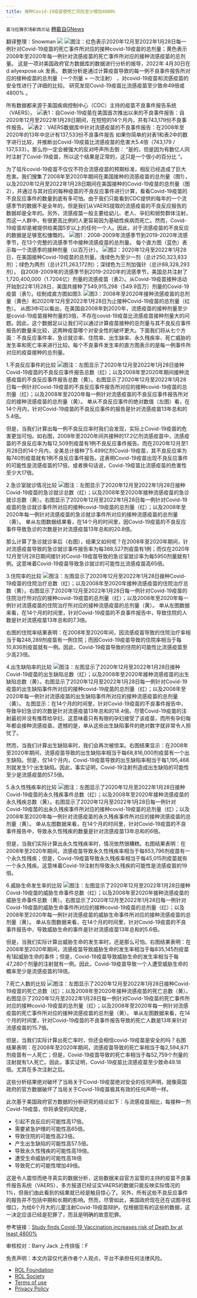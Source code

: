 ```yaml
---
title: 接种Covid-19疫苗使死亡风险至少增加4800%
---
```

`喜马拉雅农场新西兰站` [轉載自GNews](https://gnews.org/zh-hans/2460344/)

翻译整理：Snowman
 ![](https://assets.gnews.org/wp-content/uploads/2022/04/G新闻-3.jpg) ![](https://assets.gnews.org/wp-content/uploads/2022/05/图片-1-1.png)图注：红色表示2020年12月至2022年1月28日每一例针对Covid-19疫苗的死亡事件所对应的接种covid-19疫苗的总剂量；黄色表示2008年至2020年每一例针对流感疫苗的死亡事件所对应的接种流感疫苗的总剂量。 
这是一项对美国政府官方数据库的数据进行分析的报导，2022年 4月30日在d ailyexpose.uk 发表。 数据分析是通过计算疫苗导致的每一例不良事件报告所对应的接种疫苗的总剂量（一个剂量 = 一次注射） ，对covid-19疫苗和流感疫苗的安全性进行了详细的比较。 研究发现Covid-19疫苗比流感疫苗至少致命49倍或4800% 。
 
所有数据都来源于美国疾病控制中心（CDC）主持的疫苗不良事件报告系统（VAERS）。
 ![](https://assets.gnews.org/wp-content/uploads/2022/05/图片-2-1.png)表1：自Covid-19疫苗在美国首次推出以来的不良事件报告：自2020年12月至2022年1月28日期间，在短短的14个月内，共有743,179份不良事件报告。 ![](https://assets.gnews.org/wp-content/uploads/2022/05/图片-3.png)表2：VAERS数据库中针对流感疫苗的不良事件报告：在2008年至2020年的13年中总计有137,533份不良事件报告 
如果你简单的对表1和表2中的数字进行比较，并推断出Covid-19疫苗比流感疫苗的危害大5.4倍（743,179 / 137,533）。那么你一定会被强大的反对呼声所击倒： “是的，但是因为有数亿人同时注射了Covid-19疫苗，所以这个结果是正常的，这只是一个很小的百分比 “。
 
为了驳斥covid-19疫苗不仅仅不符合流感疫苗的预期标准，相反已经造成了巨大危害。我们搜集了2008年至2020年期间在美国接种的流感疫苗的总剂量（图1），以及2020年12月至2022年1月28日期间在美国接种的Covid-19疫苗的总剂量（图2），并通过与其对应的每种疫苗的不良反应事件进行计算，看看Covid-19疫苗的不良反应事件的数量到底有多可怕。由于我们只能看到CDC提供的每年的一个流感季节的数据不是全年的，但是我们从VAERS提取的流感疫苗的不良反应报告的数据却是全年的。另外，流感疫苗一般主要给幼儿、老人、孕妇和弱势群体注射，而这一人群中，有很更高比例的人更容易因为基础性疾病而死亡。然而，Covid-19疫苗却是被提供给美国5岁以上的任何一个人。因此，对于流感疫苗的不良反应的数据是足够宽松慷慨的。
 ![](https://assets.gnews.org/wp-content/uploads/2022/05/图片-4-1.png)图1：2008-2009年流感季节到2019-2020年流感季节，在13个完整的流感季节中接种流感疫苗的总剂量。 每个直方图（蓝色）表示每一个流感季的接种剂量（以百万计）。 ![](https://assets.gnews.org/wp-content/uploads/2022/05/图片-5-1.png)图2：2020年12月至2022年1月28日，在美国接种Covid-19疫苗的总剂量。浅绿色为至少一剂（总计250,323,833剂）；绿色为两剂（总计211,263,172剂）；深绿色为三剂加强针（总计88,328,293剂）。 
自2008-2009年的流感季节到2019-2020年的流感季节，美国总共注射了1,720,400,000（1.7204亿）剂量的流感疫苗（表2）。从Covid-19疫苗接种活动开始到22年1月28日，美国共接种了549,915,298（549.9百万）剂量的Covid-19疫苗（表1）。绘制成直方图如图3.
 ![](https://assets.gnews.org/wp-content/uploads/2022/05/图片-6.png)图3：2008年至2020年接种流感疫苗的总剂量（黄色）和2020年12月至2022年1月28日为止接种Covid-19疫苗的总剂量（红色）。 
从图3中可以看出，在美国自2008年到2020年，流感疫苗的接种剂量至少是covid-19疫苗接种剂量的3倍，不存在covid-19疫苗比流感疫苗接种剂量大的问题。因此，这个数据足以让我们可以通过计算疫苗接种的总剂量与其不良反应事件报告的数量来比较，这两种疫苗哪个对安全性的破坏更大。下面我们将从七个方面：不良反应事件率、急诊就诊率、住院率、出生缺率、永久残疾率、死亡威胁的发生率和死亡率来进行比较。每个不良事件发生率的直方图表示的是每一例事件所对应的疫苗接种的总剂量。
 
1.不良反应事件的比较
 ![](https://assets.gnews.org/wp-content/uploads/2022/05/截屏2022-05-03-19.16.21.png)图注：左图显示了2020年12月至2022年1月28日接种Covid-19疫苗的不良反应事件报告总数（红）；以及2008年至2020年期间接种流感疫苗的不良反应事件报告总数（黄）。右图显示了2020年12月至2022年1月28日每一例针对Covid-19疫苗的不良反应事件报告所对应的接种covid-19疫苗的总剂量（红）；以及2008年至2020年每一例针对流感疫苗的不良反应事件报告所对应的接种流感疫苗的总剂量（黄）。 
单从不良反应事件的绝对数值（左图）看，在14个月内，针对Covid-19疫苗的不良反应事件的报告是针对流感疫苗13年总和的5.4倍。
 
但是，当我们计算出每一例不良反应率时我们会发现，实际上Covid-19疫苗的危害更加可怕。如右图，2008年至2020年间共接种的17.2亿剂流感疫苗中，流感疫苗的不良反应率为每12,509剂疫苗有1例不良反应事件报告。而在2020年12月至1月28日的14个月内，全美总计接种了5.499亿剂Covid-19疫苗，其不良反应率为每740剂疫苗就有1例不良反应事件报告。这表明Covid-19疫苗出现不良反应事件的可能性是流感疫苗的17倍，或者换句话说，Covid-19疫苗比流感疫苗的危害性至少大17倍。
 
2.急诊室就诊情况比较
 ![](https://assets.gnews.org/wp-content/uploads/2022/05/截屏2022-05-03-19.17.39.png)图注：左图显示了2020年12月至2022年1月28日接种Covid-19疫苗的急诊就诊总数（红）；以及2008年至2020年接种流感疫苗的急诊就诊总数（黄）。右图显示了2020年12月至2022年1月28日每一例针对Covid-19疫苗的急诊就诊事件所对应的接种covid-19疫苗的总剂量（红）；以及2008年至2020年每一例针对流感疫苗的急诊就诊事件所对应的接种流感疫苗的总剂量（黄）。 
单从左图数据结果看，在14个月的时间里，因Covid-19疫苗的不良反应事件导致急诊的次数是针对流感疫苗13年总和的20.8倍。
 
那么计算了急诊就诊率后（右图），结果又如何呢？在2008年至2020年期间，针对流感疫苗导致的急诊就诊事件报告率为每388,527剂疫苗有1例；而仅在2020年12月至1月28日期间接针对Covid-19疫苗导致的急诊室就诊率为每5950剂量就有1例。这意味着Covid-19疫苗导致急诊就诊的可能性比流感疫苗高65倍。
 
3.住院率的比较
 ![](https://assets.gnews.org/wp-content/uploads/2022/05/截屏2022-05-03-19.18.34.png)图注：左图显示了2020年12月至2022年1月28日接种Covid-19疫苗的住院治疗总数（红）；以及2008年至2020年接种流感疫苗的住院治疗总数（黄）。右图显示了2020年12月至2022年1月28日每一例针对Covid-19疫苗的住院治疗所对应的接种covid-19疫苗的总剂量（红）；以及2008年至2020年每一例针对流感疫苗的住院治疗所对应的接种流感疫苗的总剂量（黄）。 
单从左图数据来看，在14个月的时间里，针对Covid-19疫苗的不良事件报告中，导致住院的人数是针对流感疫苗13年总和的7.3倍。
 
右图的住院率结果表明：在2008年至2020年间，因流感疫苗导致的住院治疗率相当于每248,289剂疫苗有一例住院；而因Covid-19疫苗导致的住院率相当于每10,836剂疫苗就有一例。因此，Covid-19疫苗导致的住院的可能性比流感疫苗至少高23倍。
 
4.出生缺陷率的比较
 ![](https://assets.gnews.org/wp-content/uploads/2022/05/截屏2022-05-03-19.19.28.png)图注：左图显示了2020年12月至2022年1月28日接种Covid-19疫苗的出生缺陷总数（红）；以及2008年至2020年接种流感疫苗的出生缺陷总数（黄）。右图显示了2020年12月至2022年1月28日每一例针对Covid-19疫苗的出生缺陷事件所对应的接种covid-19疫苗的总剂量（红）；以及2008年至2020年每一例针对流感疫苗的出生缺陷事件所对应的接种流感疫苗的总剂量（黄）。 
左图显示：在14个月的时间里，针对Covid-19疫苗的不良事件报告中，导致孕妇急诊的次数是针对流感疫苗13年总和的18.4倍。尽管Covid-19疫苗的注射最初并没有推荐给孕妇，这意味着只有有限的孕妇接受了该疫苗，而所有孕妇每年都会接种流感疫苗。遗憾的是，单从这些出生缺陷事件的绝对数字就非常令人担忧了。
 
然而，当我们计算出生缺陷率时，我们会再次被惊呆。右图结果显示：在2008年至2020年期间，流感疫苗导致的出生缺陷率相当于每68,816,000剂疫苗有一个出生缺陷。但是，仅14个月内，Covid-19疫苗导致的出生缺陷率相当于每1,195,468剂就发生1个出生缺陷。因此，事实证明，Covid-19注射剂造成出生缺陷的可能性至少是流感疫苗的57.5倍。
 
5.永久性残疾率的比较
 ![](https://assets.gnews.org/wp-content/uploads/2022/05/截屏2022-05-03-19.20.25.png)图注：左图显示了2020年12月至2022年1月28日接种Covid-19疫苗的永久残疾事件总数（红）；以及2008年至2020年接种流感疫苗的永久残疾总数（黄）。右图显示了2020年12月至2022年1月28日每一例针对Covid-19疫苗的出永久残疾事件所对应的接种covid-19疫苗的总剂量（红）；以及2008年至2020年每一例针对流感疫苗的永久残疾事件所对应的接种流感疫苗的总剂量（黄）。 
单从左图数据来看，在14个月的时间里，针对Covid-19疫苗的不良事件报告中，导致永久性残疾的数量是针对流感疫苗13年总和的6倍。
 
但是，当我们实际计算出永久性残疾率时，情况依然很糟糕。右图结果表明：在2008年至2020年期间，流感疫苗导致永久性残疾率相当于每853,796剂疫苗有一个永久性残疾；但是，Covid-19疫苗导致永久残疾率相当于每45,015剂疫苗就有一个永久残疾。这意味着Covid-19注射剂导致永久残疾的可能性是流感疫苗的19倍。
 
6.威胁生命发生率的比较
 ![](https://assets.gnews.org/wp-content/uploads/2022/05/截屏2022-05-03-19.21.21.png)图注：左图显示了2020年12月至2022年1月28日接种Covid-19疫苗的威胁生命事件总数（红）；以及2008年至2020年接种流感疫苗的威胁生命事件总数（黄）。右图显示了2020年12月至2022年1月28日每一例针对Covid-19疫苗的威胁生命事件所对应的接种covid-19疫苗的总剂量（红）；以及2008年至2020年每一例针对流感疫苗的威胁生命事件所对应的接种流感疫苗的总剂量（黄）。 
单从左图数据来看，在14个月的时间里，针对Covid-19疫苗的不良事件报告中，导致威胁生命的事件是针对流感疫苗13年总和的5.6倍。
 
但是，当我们实际计算出威胁生命的发生率时，还是那么可怕。右图结果表明：在2008年至2020年期间，流感疫苗导致威胁生命的发生率相当于每835,145剂疫苗有1起威胁生命的事件；但是，Covid-19疫苗导致威胁生命的发生率相当于每47,280个剂量的注射就有一例。因此，Covid-19疫苗导致一个人遭受威胁生命的概率至少是流感疫苗的18倍。
 
7.死亡人数的比较
 ![](https://assets.gnews.org/wp-content/uploads/2022/05/截屏2022-05-03-19.22.23.png)图注：左图显示了2020年12月至2022年1月28日接种Covid-19疫苗的死亡总数（红）；以及2008年至2020年接种流感疫苗的死亡总数（黄）。右图显示了2020年12月至2022年1月28日每一例针对Covid-19疫苗的死亡事件所对应的接种covid-19疫苗的总剂量（红）；以及2008年至2020年每一例针对流感疫苗的死亡事件所对应的接种流感疫苗的总剂量（黄）。 
单从左图数据来看，在14个月的时间里，针对Covid-19疫苗的不良事件报告导致的死亡人数是13年来针对流感疫苗的15.7倍。
 
但是，当我们实际计算出死亡率时，你还会相信covid-19疫苗是安全的吗？右图结果表明：在2008年至2020年期间，流感疫苗导致的死亡率相当于每2,594,871剂疫苗有一人死亡；但是，Covid-19疫苗导致的死亡率相当于每52,759个剂量的注射就有1人死亡。因此，事实证明，Covid-19疫苗比流感疫苗至少致命49.18倍。尤其在多次注射之后。
 
这些分析结果绝对破坏了当局关于Covid-19疫苗绝对安全的任何声明，就像英国政府的官方数据破坏了当局关于Covid-19疫苗极其有效的任何声明一样。
 
此次基于美国政府官方数据的分析研究的结论如下：与流感疫苗相比，每接种一剂Covid-19疫苗，你将承受的风险是，
 
- 引起不良反应的可能性高17倍。
- 需要紧急护理的可能性高65倍。
- 导致住院的可能性高23倍。
- 产生出生缺陷的可能性高57.5倍。
- 导致永久性残疾的可能性高19倍。
- 遭受生命威胁的可能性高18倍
- 导致死亡的可能性增加49倍。

这是令人震惊而绝寻真实的数据分析，这些数据来自官方监管的主持的疫苗不良事件报告系统（VAERS），多方报道已经证实VAERS的数据只能反映实际情况的1%，但我们由此看到的结果就已经是触目惊心了。另外，所有这些不良反应事件的报告并不包括中期和长期的影响。然而，尽管如此，美国政府现在还在试图寻找借口，为给6个月大的儿童注射Covid-19疫苗辩护。仅根据现有的这些的数据，这一决定应该已经是犯罪了，而且是明确的故意犯罪。
 
参考链接：[Study finds Covid-19 Vaccination increases risk of Death by at least 4800%](https://dailyexpose.uk/2022/04/30/study-covid-vaccines-risk-death-4800percent/)
 
审核校对：Barry Jack
上传排版：F

免责声明：本文内容仅代表作者个人观点，平台不承担任何法律风险。
  
- [ROL Foundation](https://rolfoundation.org/)
- [ROL Society](https://rolsociety.org/)
- [Terms of use](https://gnews.org/terms-of-use-3/)
- [Privacy Policy](https://gnews.org/privacy-policy/)

